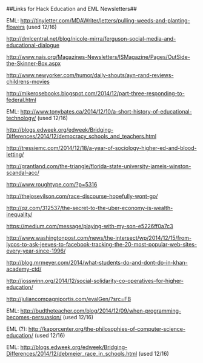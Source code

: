 ##Links for Hack Education and EML Newsletters##

EML: http://tinyletter.com/MDAWriter/letters/pulling-weeds-and-planting-flowers (used 12/16)

http://dmlcentral.net/blog/nicole-mirra/ferguson-social-media-and-educational-dialogue

http://www.nais.org/Magazines-Newsletters/ISMagazine/Pages/OutSide-the-Skinner-Box.aspx

http://www.newyorker.com/humor/daily-shouts/ayn-rand-reviews-childrens-movies

http://mikerosebooks.blogspot.com/2014/12/part-three-responding-to-federal.html

EML: http://www.tonybates.ca/2014/12/10/a-short-history-of-educational-technology/ (used 12/16)

http://blogs.edweek.org/edweek/Bridging-Differences/2014/12/democracy_schools_and_teachers.html

http://tressiemc.com/2014/12/18/a-year-of-sociology-higher-ed-and-blood-letting/

http://grantland.com/the-triangle/florida-state-university-jameis-winston-scandal-acc/

http://www.roughtype.com/?p=5316

http://thejosevilson.com/race-discourse-hopefully-wont-go/

http://qz.com/312537/the-secret-to-the-uber-economy-is-wealth-inequality/

https://medium.com/message/playing-with-my-son-e5226ff0a7c3

http://www.washingtonpost.com/news/the-intersect/wp/2014/12/15/from-lycos-to-ask-jeeves-to-facebook-tracking-the-20-most-popular-web-sites-every-year-since-1996/

http://blog.mrmeyer.com/2014/what-students-do-and-dont-do-in-khan-academy-ctd/

http://josswinn.org/2014/12/social-solidarity-co-operatives-for-higher-education/

http://juliancompagniportis.com/evalGen/?src=FB

EML: http://budtheteacher.com/blog/2014/12/09/when-programming-becomes-persuasion/ (used 12/16)

EML (?): http://kaporcenter.org/the-philosophies-of-computer-science-education/ (used 12/16)

EML: http://blogs.edweek.org/edweek/Bridging-Differences/2014/12/debmeier_race_in_schools.html (used 12/16)

